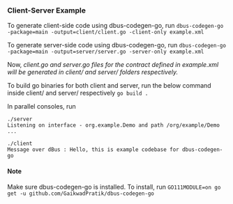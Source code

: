 ### Client-Server Example

To generate client-side code using dbus-codegen-go, run
 ```dbus-codegen-go -package=main -output=client/client.go -client-only example.xml```
 
To generate server-side code using dbus-codegen-go, run
 `dbus-codegen-go -package=main -output=server/server.go -server-only example.xml`
 
Now, *client.go and server.go files for the contract defined in example.xml will be generated in client/ and server/ folders respectively.*
 
To build go binaries for both client and server, run the below command inside client/ and server/ respectively
 `go build .`
 
In parallel consoles, run 
``` 
./server
Listening on interface - org.example.Demo and path /org/example/Demo ...
```

``` 
./client
Message over dBus : Hello, this is example codebase for dbus-codegen-go
```
#### Note
Make sure dbus-codegen-go is installed. To install, run
`GO111MODULE=on go get -u github.com/GaikwadPratik/dbus-codegen-go`

